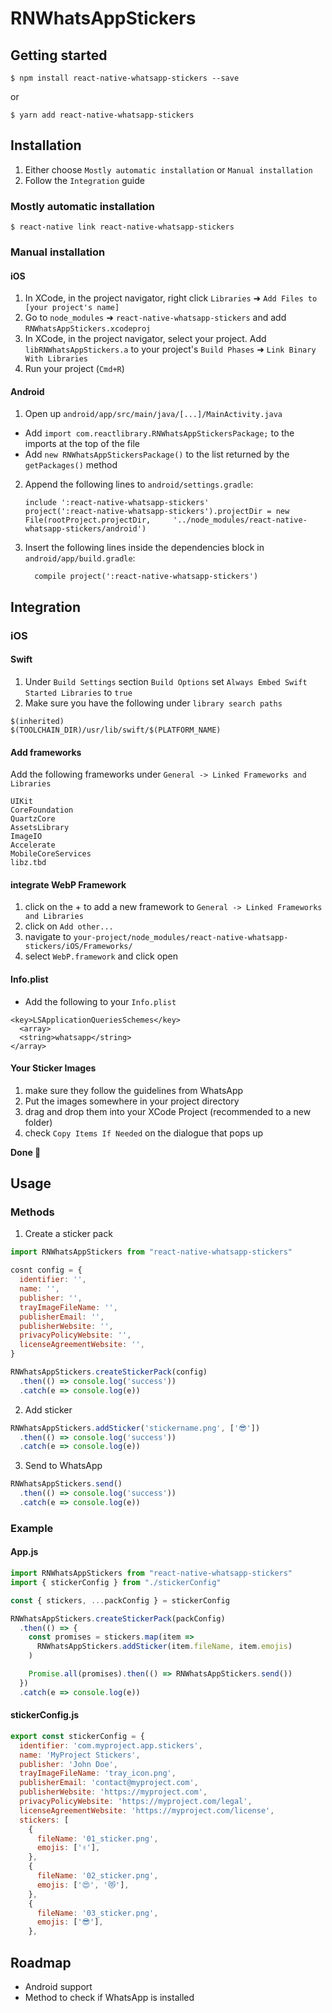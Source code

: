 # RNWhatsAppStickers
## Getting started

`$ npm install react-native-whatsapp-stickers --save`

or

`$ yarn add react-native-whatsapp-stickers`

## Installation

1. Either choose `Mostly automatic installation` or `Manual installation`
2. Follow the `Integration` guide

### Mostly automatic installation

`$ react-native link react-native-whatsapp-stickers`

### Manual installation

#### iOS

1. In XCode, in the project navigator, right click `Libraries` ➜ `Add Files to [your project's name]`
2. Go to `node_modules` ➜ `react-native-whatsapp-stickers` and add `RNWhatsAppStickers.xcodeproj`
3. In XCode, in the project navigator, select your project. Add `libRNWhatsAppStickers.a` to your project's `Build Phases` ➜ `Link Binary With Libraries`
4. Run your project (`Cmd+R`)

#### Android

1. Open up `android/app/src/main/java/[...]/MainActivity.java`

- Add `import com.reactlibrary.RNWhatsAppStickersPackage;` to the imports at the top of the file
- Add `new RNWhatsAppStickersPackage()` to the list returned by the `getPackages()` method

2. Append the following lines to `android/settings.gradle`:
   ```
   include ':react-native-whatsapp-stickers'
   project(':react-native-whatsapp-stickers').projectDir = new File(rootProject.projectDir, 	'../node_modules/react-native-whatsapp-stickers/android')
   ```
3. Insert the following lines inside the dependencies block in `android/app/build.gradle`:
   ```
     compile project(':react-native-whatsapp-stickers')
   ```

## Integration

### iOS

#### Swift

1. Under `Build Settings` section `Build Options` set `Always Embed Swift Started Libraries` to `true`
2. Make sure you have the following under `library search paths`

```
$(inherited)
$(TOOLCHAIN_DIR)/usr/lib/swift/$(PLATFORM_NAME)
```

#### Add frameworks 
Add the following frameworks under `General -> Linked Frameworks and Libraries`

```
UIKit
CoreFoundation
QuartzCore
AssetsLibrary
ImageIO
Accelerate
MobileCoreServices
libz.tbd
```

#### integrate WebP Framework
1. click on the + to add a new framework to `General -> Linked Frameworks and Libraries`
2. click on `Add other...`
3. navigate to `your-project/node_modules/react-native-whatsapp-stickers/iOS/Frameworks/`
4. select `WebP.framework` and click open

#### Info.plist
- Add the following to your `Info.plist`
```
<key>LSApplicationQueriesSchemes</key>
  <array>
  <string>whatsapp</string>
</array>
```

#### Your Sticker Images
1. make sure they follow the guidelines from WhatsApp
2. Put the images somewhere in your project directory
3. drag and drop them into your XCode Project (recommended to a new folder)
4. check `Copy Items If Needed` on the dialogue that pops up

**Done 🎉**

## Usage

### Methods

1. Create a sticker pack
```javascript
import RNWhatsAppStickers from "react-native-whatsapp-stickers"

cosnt config = {
  identifier: '',
  name: '',
  publisher: '',
  trayImageFileName: '',
  publisherEmail: '',
  publisherWebsite: '',
  privacyPolicyWebsite: '',
  licenseAgreementWebsite: '',
}

RNWhatsAppStickers.createStickerPack(config)
  .then(() => console.log('success'))
  .catch(e => console.log(e))
```

2. Add sticker
```javascript
RNWhatsAppStickers.addSticker('stickername.png', ['😎'])
  .then(() => console.log('success'))
  .catch(e => console.log(e))
```

3. Send to WhatsApp
```javascript
RNWhatsAppStickers.send()
  .then(() => console.log('success'))
  .catch(e => console.log(e))
```

### Example

#### App.js
```javascript
import RNWhatsAppStickers from "react-native-whatsapp-stickers"
import { stickerConfig } from "./stickerConfig"

const { stickers, ...packConfig } = stickerConfig

RNWhatsAppStickers.createStickerPack(packConfig)
  .then(() => {
    const promises = stickers.map(item =>
      RNWhatsAppStickers.addSticker(item.fileName, item.emojis)
    )

    Promise.all(promises).then(() => RNWhatsAppStickers.send())
  })
  .catch(e => console.log(e))
```

#### stickerConfig.js
```javascript
export const stickerConfig = {
  identifier: 'com.myproject.app.stickers',
  name: 'MyProject Stickers',
  publisher: 'John Doe',
  trayImageFileName: 'tray_icon.png',
  publisherEmail: 'contact@myproject.com',
  publisherWebsite: 'https://myproject.com',
  privacyPolicyWebsite: 'https://myproject.com/legal',
  licenseAgreementWebsite: 'https://myproject.com/license',
  stickers: [
    {
      fileName: '01_sticker.png',
      emojis: ['✌️'],
    },
    {
      fileName: '02_sticker.png',
      emojis: ['😍', '😻'],
    },
    {
      fileName: '03_sticker.png',
      emojis: ['😎'],
    },
```

## Roadmap
- Android support
- Method to check if WhatsApp is installed
